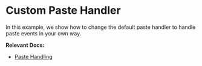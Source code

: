 # Custom Paste Handler

In this example, we show how to change the default paste handler to handle paste events in your own way.

**Relevant Docs:**

- [Paste Handling](/docs/advanced/paste-handling)
